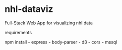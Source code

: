 # nhl-dataviz
Full-Stack Web App for visualizing nhl data


requirements

npm install
    - express
    - body-parser
    - d3
    - cors
    - mssql
